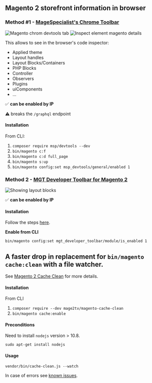 
## Magento 2 storefront information in browser

### Method #1 - [MageSpecialist's Chrome Toolbar](https://github.com/magespecialist/mage-chrome-toolbar#magento-chrome-toolbar-for-msp-devtools)

![Magento chrom devtools tab](https://user-images.githubusercontent.com/13456702/109925248-2fac6f80-7cca-11eb-8802-47b1279050b4.png)
![Inspect element magento details](https://user-images.githubusercontent.com/13456702/109925344-49e64d80-7cca-11eb-890b-31bbcc66f601.png)


This allows to see in the browser's code inspector:

- Applied theme
- Layout handles
- Layout Blocks/Containers
- PHP Blocks
- Controller
- Observers
- Plugins
- uiComponents
- ...


✅ **can be enabled by IP**

⚠️ breaks the `/graphql` endpoint


#### Installation

From CLI:

1. `composer require msp/devtools --dev`
2. `bin/magento c:f`
3. `bin/magento c:d full_page`
4. `bin/magento s:up`
5. `bin/magento config:set msp_devtools/general/enabled 1`


### Method 2 - [MGT Developer Toolbar for Magento 2](https://github.com/mgtcommerce/Mgt_Developertoolbar)

![Showing layout blocks](https://www.mgt-commerce.com/docs/img/mgt-developer-toolbar/magento2/blocks.png)

✅ **can be enabled by IP**

#### Installation

Follow the steps [here](https://www.mgt-commerce.com/docs/mgt-developer-toolbar/magento2/installation).

**Enable from CLI**

```sh
bin/magento config:set mgt_developer_toolbar/module/is_enabled 1
```


## A faster drop in replacement for `bin/magento cache:clean` with a file watcher.

See [Magento 2 Cache Clean](https://github.com/mage2tv/magento-cache-clean#magento-2-cache-clean) for more details.

#### Installation

From CLI

1. `composer require --dev mage2tv/magento-cache-clean`
2. `bin/magento cache:enable`

#### Preconditions

Need to install `nodejs` version > 10.8.

`sudo apt-get install nodejs`

#### Usage

`vendor/bin/cache-clean.js --watch`

In case of errors see [known issues](https://github.com/mage2tv/magento-cache-clean#known-issues).
